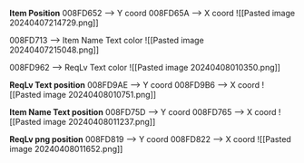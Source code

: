 
**Item Position**
008FD652 --> Y coord
008FD65A --> X coord
![[Pasted image 20240407214729.png]]

008FD713 --> Item Name Text color
![[Pasted image 20240407215048.png]]

008FD962 --> ReqLv Text color
![[Pasted image 20240408010350.png]]

**ReqLv Text position**
008FD9AE --> Y coord
008FD9B6 --> X coord
![[Pasted image 20240408010751.png]]

**Item Name Text position**
008FD75D --> Y coord
008FD765 --> X coord
![[Pasted image 20240408011237.png]]

**ReqLv png position**
008FD819 --> Y coord
008FD822 --> X coord
![[Pasted image 20240408011652.png]]


